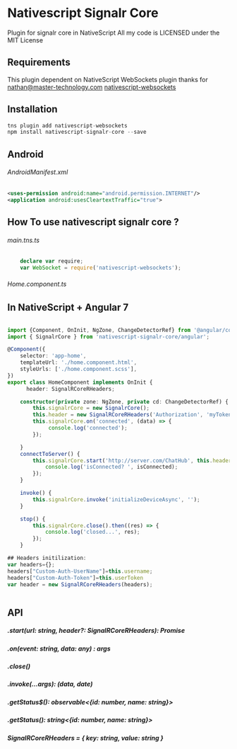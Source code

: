 # Nativescript Signalr Core

Plugin for signalr core in NativeScript
All my code is LICENSED under the MIT License

## Requirements

This plugin dependent on NativeScript WebSockets plugin
thanks for nathan@master-technology.com
[nativescript-websockets](https://www.npmjs.com/package/nativescript-websockets)
## Installation


```javascript
tns plugin add nativescript-websockets
npm install nativescript-signalr-core --save
```
## Android 
###### AndroidManifest.xml
````Xml
<uses-permission android:name="android.permission.INTERNET"/>
<application android:usesCleartextTraffic="true">
````



## How To use nativescript signalr core ?
###### main.tns.ts
```TypeScript
    declare var require;
    var WebSocket = require('nativescript-websockets');
````

###### Home.component.ts
## In NativeScript + Angular 7  
```typescript jsx

import {Component, OnInit, NgZone, ChangeDetectorRef} from '@angular/core';
import { SignalrCore } from 'nativescript-signalr-core/angular';

@Component({
    selector: 'app-home',
    templateUrl: './home.component.html',
    styleUrls: ['./home.component.scss'],
})
export class HomeComponent implements OnInit {
      header: SignalRCoreRHeaders;

    constructor(private zone: NgZone, private cd: ChangeDetectorRef) {
        this.signalrCore = new SignalrCore();
        this.header = new SignalRCoreRHeaders('Authorization', 'myToken');    //(this.header Optional)
        this.signalrCore.on('connected', (data) => {
             console.log('connected');
        });

    }
    connectToServer() {
        this.signalrCore.start('http://server.com/ChatHub', this.header).then((isConnected: boolean) => {
            console.log('isConnected? ', isConnected);
        });
    }

    invoke() {
        this.signalrCore.invoke('initializeDeviceAsync', '');
    }

    stop() {
        this.signalrCore.close().then((res) => {
            console.log('closed...', res);
        });
    }

## Headers initilization:
var headers={};
headers["Custom-Auth-UserName"]=this.username;
headers["Custom-Auth-Token"]=this.userToken
var header = new SignalRCoreRHeaders(headers);



```


 ## API
 
 ##### .start(url: string, header?: SignalRCoreRHeaders): Promise<boolean>
 ##### .on(event: string, data: any) : args
 ##### .close()
 ##### .invoke(...args): (data, date)
 ##### .getStatus$(): observable<{id: number, name: string}>
 ##### .getStatus(): string<{id: number, name: string}>
 ##### SignalRCoreRHeaders = { key: string, value: string }





